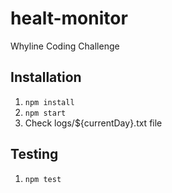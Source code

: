# healt-monitor
Whyline Coding Challenge

## Installation

 1. `npm install`
 2. `npm start`
 3. Check logs/${currentDay}.txt file

## Testing

 1. `npm test`
